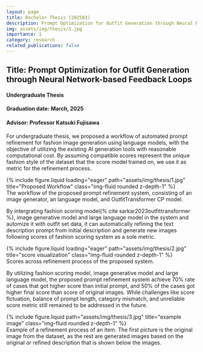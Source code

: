 ```yaml
---
layout: page
title: Bachelor Thesis (202503)
description: Prompt Optimization for Outfit Generation through Neural Network-based Feedback Loops
img: assets/img/thesis/1.jpg
importance: 1
category: research
related_publications: false
---
```


## Title: Prompt Optimization for Outfit Generation through Neural Network-based Feedback Loops
#### Undergraduate Thesis 
#### Graduation date: March, 2025
#### Advisor: Professor Katsuki Fujisawa

For undergraduate thesis, we proposed a workflow of automated prompt refinement for fashion image generation using language models, with the objective of utilizing the existing AI generation tools with reasonable computational cost.
By assuming compatible scores represent the unique fashion style of the dataset that the score model trained on, we use it as metric for the refinement process.

<div class="row">
    <div class="col-sm-8 mt-3 mt-md-0">
        {% include figure.liquid loading="eager" path="assets/img/thesis/1.jpg" title="Proposed Workflow" class="img-fluid rounded z-depth-1" %}
    </div>
</div>

<div class="caption">
    The workflow of the proposed prompt refinement system, consisting of an image generator, an language model, and OutfitTransformer CP model.
</div>


By intergrating fashion scoring model{% cite sarkar2023outfittransformer %}, image generative model and large language model in the system and automize it with outfit set data, it can automatically refining the text description prompt from initial description and generate new images following scores of fashion scoring system as a sole metric.


<div class="row">
    <div class="col-sm-8 mt-3 mt-md-0">
        {% include figure.liquid loading="eager" path="assets/img/thesis/2.jpg" title="score visualization" class="img-fluid rounded z-depth-1" %}
    </div>
</div>
<div class="caption">
    Scores across refinement process of the proposed system.
</div>

By utilizing fashion scoring model, image generative model and large language model, the proposed prompt refinement system achieve 70% rate of cases that got higher score than initial prompt, and 50% of the cases got higher final score than score of original images. While challenges like score flctuation, balance of prompt length, category mismatch, and unreliable score metric still remained to be addressed in the future.

<div class="row">
    <div class="col-sm mt-3 mt-md-0">
        {% include figure.liquid path="assets/img/thesis/3.jpg" title="example image" class="img-fluid rounded z-depth-1" %}
    </div>
</div>
<div class="caption">
    Example of a refinement process of an item. The first picture is the original image from the dataset, as the rest are generated images based on the original or refined description that is shown below the images.
</div>

